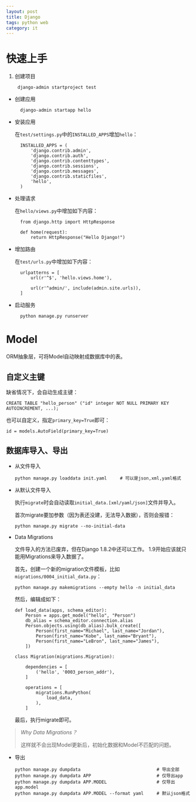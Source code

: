 ```yaml
---
layout: post
title: Django
tags: python web
category: it
---
```


# 快速上手

1. 创建项目

        django-admin startproject test

* 创建应用

        django-admin startapp hello

* 安装应用

    在`test/settings.py`中的`INSTALLED_APPS`增加`hello`：

        INSTALLED_APPS = (
            'django.contrib.admin',
            'django.contrib.auth',
            'django.contrib.contenttypes',
            'django.contrib.sessions',
            'django.contrib.messages',
            'django.contrib.staticfiles',
            'hello',
        )

* 处理请求

    在`hello/views.py`中增加如下内容：

        from django.http import HttpResponse
        
        def home(request):
            return HttpResponse("Hello Django!")


* 增加路由

    在`test/urls.py`中增加如下内容：

        urlpatterns = [
            url(r'^$', 'hello.views.home'),
            
            url(r'^admin/', include(admin.site.urls)),
        ]



* 启动服务

        python manage.py runserver

# Model

  ORM抽象层，可将Model自动映射成数据库中的表。


## 自定义主键

  缺省情况下，会自动生成主键：

    CREATE TABLE "hello_person" ("id" integer NOT NULL PRIMARY KEY AUTOINCREMENT, ...);

  也可以自定义，指定`primary_key=True`即可：

    id = models.AutoField(primary_key=True)

## 数据库导入、导出

* 从文件导入

      python manage.py loaddata init.yaml     # 可以是json,xml,yaml格式

* 从默认文件导入

    执行`migrate`时会自动读取`initial_data.[xml/yaml/json]`文件并导入。

    首次migrate要加参数（因为表还没建，无法导入数据），否则会报错：

      python manage.py migrate --no-initial-data

* Data Migrations

  文件导入的方法已废弃，但在Django 1.8.2中还可以工作。
  1.9开始应该就只能用Migrations来导入数据了。

  首先，创建一个新的migration文件模板，比如`migrations/0004_initial_data.py`：

      python manage.py makemigrations --empty hello -n initial_data

  然后，编辑成如下：


      def load_data(apps, schema_editor):
          Person = apps.get_model("hello", "Person")
          db_alias = schema_editor.connection.alias
          Person.objects.using(db_alias).bulk_create([
              Person(first_name="Michael", last_name="Jordan"),
              Person(first_name="Kobe", last_name="Bryant"),
              Person(first_name="LeBron", last_name="James"),
          ])
      
      class Migration(migrations.Migration):
      
          dependencies = [
              ('hello', '0003_person_addr'),
          ]
      
          operations = [
              migrations.RunPython(
                  load_data,
              ),
          ]

  最后，执行migrate即可。

> *Why Data Migrations？*
>
> 这样就不会出现Model更新后，初始化数据和Model不匹配的问题。

* 导出

      python manage.py dumpdata                             # 导出全部
      python manage.py dumpdata APP                         # 仅导出app
      python manage.py dumpdata APP.MODEL                   # 仅导出app.model
      python manage.py dumpdata APP.MODEL --format yaml     # 默认json格式
